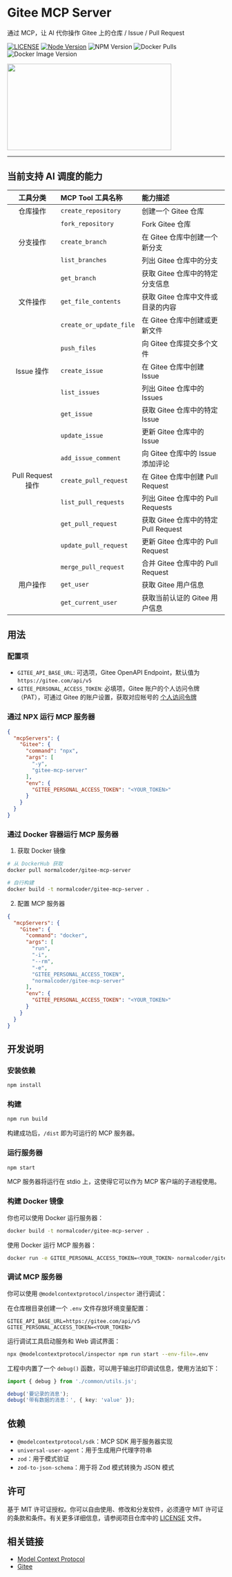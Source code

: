 # Gitee MCP Server

通过 MCP，让 AI 代你操作 Gitee 上的仓库 / Issue / Pull Request

[![LICENSE](https://img.shields.io/badge/license-MIT-blue.svg)](./LICENSE)
[![Node Version](https://img.shields.io/badge/node-%3E%3D22.12.0-brightgreen.svg)](./package.json)
![NPM Version](https://img.shields.io/npm/v/gitee-mcp-server)
![Docker Pulls](https://img.shields.io/docker/pulls/normalcoder/gitee-mcp-server)
![Docker Image Version](https://img.shields.io/docker/v/normalcoder/gitee-mcp-server)

[<img width="380" height="200" src="https://glama.ai/mcp/servers/cck9xigm1d/badge" />](https://glama.ai/mcp/servers/Cck9XigM1d)

---

## 当前支持 AI 调度的能力

| 工具分类 | MCP Tool 工具名称 | 能力描述 |
|:----:|:----|:----|
| 仓库操作 | `create_repository` | 创建一个 Gitee 仓库 | 
| | `fork_repository` | Fork Gitee 仓库 | 
| 分支操作 | `create_branch` | 在 Gitee 仓库中创建一个新分支 | 
| | `list_branches` | 列出 Gitee 仓库中的分支 | 
| | `get_branch` | 获取 Gitee 仓库中的特定分支信息 | 
| 文件操作 | `get_file_contents` | 获取 Gitee 仓库中文件或目录的内容 | 
| | `create_or_update_file` | 在 Gitee 仓库中创建或更新文件 | 
| | `push_files` | 向 Gitee 仓库提交多个文件 | 
| Issue 操作 | `create_issue` | 在 Gitee 仓库中创建 Issue | 
| | `list_issues` | 列出 Gitee 仓库中的 Issues | 
| | `get_issue` | 获取 Gitee 仓库中的特定 Issue | 
| | `update_issue` | 更新 Gitee 仓库中的 Issue | 
| | `add_issue_comment` | 向 Gitee 仓库中的 Issue 添加评论 | 
| Pull Request 操作 | `create_pull_request` | 在 Gitee 仓库中创建 Pull Request | 
| | `list_pull_requests` | 列出 Gitee 仓库中的 Pull Requests | 
| | `get_pull_request` | 获取 Gitee 仓库中的特定 Pull Request | 
| | `update_pull_request` | 更新 Gitee 仓库中的 Pull Request | 
| | `merge_pull_request` | 合并 Gitee 仓库中的 Pull Request | 
| 用户操作 | `get_user` | 获取 Gitee 用户信息 | 
| | `get_current_user` | 获取当前认证的 Gitee 用户信息 | 

## 用法

### 配置项

- `GITEE_API_BASE_URL`: 可选项，Gitee OpenAPI Endpoint，默认值为 `https://gitee.com/api/v5`
- `GITEE_PERSONAL_ACCESS_TOKEN`: 必填项，Gitee 账户的个人访问令牌（PAT），可通过 Gitee 的账户设置，获取对应帐号的 [个人访问令牌](https://gitee.com/profile/personal_access_tokens)


### 通过 NPX 运行 MCP 服务器

```json
{
  "mcpServers": {
    "Gitee": {
      "command": "npx",
      "args": [
        "-y",
        "gitee-mcp-server"
      ],
      "env": {
        "GITEE_PERSONAL_ACCESS_TOKEN": "<YOUR_TOKEN>"
      }
    }
  }
}
```

### 通过 Docker 容器运行 MCP 服务器

1. 获取 Docker 镜像

```bash
# 从 DockerHub 获取
docker pull normalcoder/gitee-mcp-server

# 自行构建
docker build -t normalcoder/gitee-mcp-server .
```

2. 配置 MCP 服务器

```json
{
  "mcpServers": {
    "Gitee": {
      "command": "docker",
      "args": [
        "run",
        "-i",
        "--rm",
        "-e",
        "GITEE_PERSONAL_ACCESS_TOKEN",
        "normalcoder/gitee-mcp-server"
      ],
      "env": {
        "GITEE_PERSONAL_ACCESS_TOKEN": "<YOUR_TOKEN>"
      }
    }
  }
}
```

## 开发说明

### 安装依赖

```bash
npm install
```

### 构建

```bash
npm run build
```

构建成功后，`/dist` 即为可运行的 MCP 服务器。

### 运行服务器

```bash
npm start
```

MCP 服务器将运行在 stdio 上，这使得它可以作为 MCP 客户端的子进程使用。

### 构建 Docker 镜像

你也可以使用 Docker 运行服务器：

```bash
docker build -t normalcoder/gitee-mcp-server .
```

使用 Docker 运行 MCP 服务器：

```bash
docker run -e GITEE_PERSONAL_ACCESS_TOKEN=<YOUR_TOKEN> normalcoder/gitee-mcp-server
```

### 调试 MCP 服务器

你可以使用 `@modelcontextprotocol/inspector` 进行调试：

在仓库根目录创建一个 `.env` 文件存放环境变量配置：

```.env
GITEE_API_BASE_URL=https://gitee.com/api/v5
GITEE_PERSONAL_ACCESS_TOKEN=<YOUR_TOKEN>
```

运行调试工具启动服务和 Web 调试界面：

```bash
npx @modelcontextprotocol/inspector npm run start --env-file=.env
```

工程中内置了一个 `debug()` 函数，可以用于输出打印调试信息，使用方法如下：

```typescript
import { debug } from './common/utils.js';

debug('要记录的消息');
debug('带有数据的消息：', { key: 'value' });
```

## 依赖

- `@modelcontextprotocol/sdk`：MCP SDK 用于服务器实现
- `universal-user-agent`：用于生成用户代理字符串
- `zod`：用于模式验证
- `zod-to-json-schema`：用于将 Zod 模式转换为 JSON 模式

## 许可

基于 MIT 许可证授权。你可以自由使用、修改和分发软件，必须遵守 MIT 许可证的条款和条件。有关更多详细信息，请参阅项目仓库中的 [LICENSE](./LICENSE) 文件。

## 相关链接

- [Model Context Protocol](https://modelcontextprotocol.io)
- [Gitee](https://gitee.com)